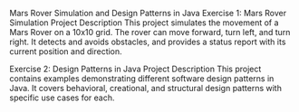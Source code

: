 Mars Rover Simulation and Design Patterns in Java
Exercise 1: Mars Rover Simulation
Project Description
This project simulates the movement of a Mars Rover on a 10x10 grid. The rover can move forward, turn left, and turn right. It detects and avoids obstacles, and provides a status report with its current position and direction.

Exercise 2: Design Patterns in Java
Project Description
This project contains examples demonstrating different software design patterns in Java. It covers behavioral, creational, and structural design patterns with specific use cases for each.

